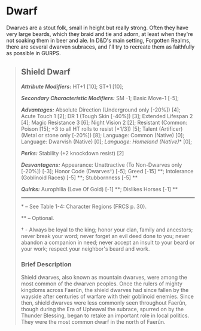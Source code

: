 # Dwarf

Dwarves are a stout folk, small in height but really strong. Often they have very large beards, which they braid and tie and adorn, at least when they're not soaking them in beer and ale.
In D&D's main setting, Forgotten Realms, there are several dwarven subraces, and I'll try to recreate them as faithfully as possible in GURPS.

>## Shield Dwarf
>
>***Attribute Modifiers:*** HT+1 [10]; ST+1 [10];
>
>***Secondary Characteristic Modifiers:*** SM -1; Basic Move-1 [-5];
>
>***Advantages:*** Absolute Direction (Underground only [-20%]) [4]; Acute Touch 1 [2]; DR 1 (Tough Skin [-40%]) [3]; Extended Lifespan 2 [4]; Magic Resistance 3 [6]; Night Vision 2 [2]; Resistant (Common: Poison [15]; +3 to all HT rolls to resist [×1/3]) [5]; Talent (Artificer) (Metal or stone only [-20%]) [8]; Language: Common (Native) [0]; Language: Dwarvish (Native) [0]; *Language: Homeland (Native)** [0];
>
>***Perks:*** Stability (+2 knockdown resist) [2]
>
>***Desvantagens:*** Appearance: Unattractive (To Non-Dwarves only [-20%]) [-3]; Honor Code (Dwarves†) [-5]; Greed [-15] **; Intolerance (Goblinoid Races) [-5] **; Stubbornness [-5] **
>
>***Quirks:*** Aurophilia (Love Of Gold) [-1] **; Dislikes Horses [-1] **
>
>***
>
>\* – See Table 1-4: Character Regions (FRCS p. 30).
>
>** – Optional.
>
>† - Always be loyal to the king; honor your clan, family and ancestors; never break your word; never forget an evil deed done to you; never abandon a companion in need; never accept an insult to your beard or your work; respect your neighbor's beard and work.
>
>### Brief Description
>Shield dwarves, also known as mountain dwarves, were among the most common of the dwarven peoples. Once the rulers of mighty kingdoms across Faerûn, the shield dwarves had since fallen by the wayside after centuries of warfare with their goblinoid enemies. Since then, shield dwarves were less commonly seen throughout Faerûn, though during the Era of Upheaval the subrace, spurred on by the Thunder Blessing, began to retake an important role in local politics. They were the most common dwarf in the north of Faerûn.
>
>
